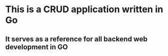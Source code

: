 # This is a CRUD application written in Go

## It serves as a reference for all backend web development in GO
